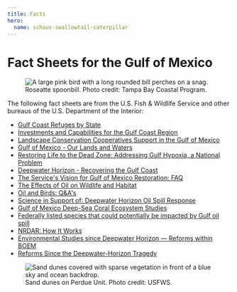 ```yaml
---
title: Facts
hero:
  name: schaus-swallowtail-caterpillar
---
```


# Fact Sheets for the Gulf of Mexico

<figure class="photo">
  <img src="../images/roseatte-spoonbill.jpg" alt="A large pink bird with a long rounded bill perches on a snag." title="Roseatte spoonbill. Photo credit: Tampa Bay Coastal Program." >
  <figcaption>Roseatte spoonbill. Photo credit: Tampa Bay Coastal Program.</figcaption>
</figure>

The following fact sheets are from the U.S. Fish &amp; Wildlife Service and other bureaus of the U.S. Department of the Interior:

- [Gulf Coast Refuges by State](http://www.fws.gov/home/dhoilspill/pdfs/GulfCoastMarineRefuges2010byState.pdf)
- [Investments and Capabilities for the Gulf Coast Region](/pdf/doi-investment-capabilities.pdf)
- [Landscape Conservation Cooperatives Support in the Gulf of Mexico](/pdf/lcc-gulf-support.pdf)
- [Gulf of Mexico - Our Lands and Waters](/pdf/doi-land-and-water.pdf)
- [Restoring Life to the Dead Zone: Addressing Gulf Hypoxia, a National Problem](http://www.nwrc.usgs.gov/factshts/016-00.pdf)
- [Deepwater Horizon - Recovering the Gulf Coast](/pdf/deepwater-horizon-overview.pdf)
- [The Service's Vision for Gulf of Mexico Restoration: FAQ](http://www.fws.gov/gulfrestoration/faqs.html)
- [The Effects of Oil on Wildlife and Habitat](http://www.fws.gov/home/dhoilspill/pdfs/DHJICFWSOilImpactsWildlifeFactSheet.pdf)
- [Oil and Birds: Q&amp;A's](http://www.pwrc.usgs.gov/oilinla/pdfs/Oil%20and%20Birds%20Q&As.pdf)
- [Science in Support of: Deepwater Horizon Oil Spill Response](http://www.fws.gov/contaminants/Documents/ScienceFactsheet10.pdf)
- [Gulf of Mexico Deep-Sea Coral Ecosystem Studies](http://pubs.usgs.gov/fs/2009/3094/pdf/FS-2009-3094.pdf)
- [Federally listed species that could potentially be impacted by Gulf oil spill](http://www.fws.gov/home/dhoilspill/pdfs/FedListedBirdsGulf.pdf)
- [NRDAR: How It Works](http://www.fws.gov/home/dhoilspill/pdfs/NRDARHowItWorks.pdf)
- [Environmental Studies since Deepwater Horizon — Reforms within BOEM](http://www.boem.gov/Research-Related-to-the-Deepwater-Horizon-Factsheet/)
- [Reforms Since the Deepwater-Horizon Tragedy](http://www.boem.gov/Reforms-since-the-Deepwater-Horizon-Tragedy/)

<figure class="photo">
  <img src="../images/dunes-on-purdue-unit.jpg" alt="Sand dunes covered with sparse vegetation in front of a blue sky and ocean backdrop." title="Sand dunes on Perdue Unit. Photo credit: USFWS." >
  <figcaption>Sand dunes on Perdue Unit. Photo credit: USFWS.</figcaption>
</figure>
